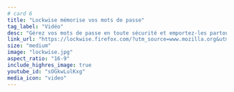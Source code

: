 ```yaml
---
# card 6
title: "Lockwise mémorise vos mots de passe"
tag_label: "Vidéo"
desc: "Gérez vos mots de passe en toute sécurité et emportez-les partout avec vous avec Firefox Lockwise."
link_url: "https://lockwise.firefox.com/?utm_source=www.mozilla.org&utm_medium=referral&utm_campaign=homepage&utm_content=card"
size: "medium"
image: "lockwise.jpg"
aspect_ratio: "16-9"
include_highres_image: true
youtube_id: "sOGkwLulKxg"
media_icon: "video"
---
```

